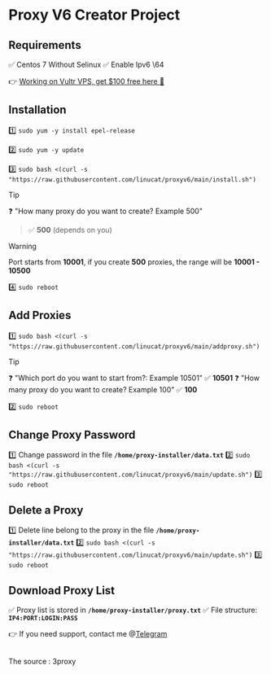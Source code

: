 # Proxy V6 Creator Project

## Requirements

:white_check_mark: Centos 7 Without Selinux
:white_check_mark: Enable Ipv6 \64

:point_right:  [Working on Vultr VPS, get $100 free here :gift: ](https://www.vultr.com/?ref=9001246-8H)

## Installation

:one: `sudo yum -y install epel-release`

:two: `sudo yum -y update`

:three: `sudo bash <(curl -s "https://raw.githubusercontent.com/linucat/proxyv6/main/install.sh")`

> [!TIP] 
> :question: "How many proxy do you want to create? Example 500" <br>
>>:white_check_mark: **500** (depends on you)

> [!WARNING]
> Port starts from **10001**, if you create **500** proxies, the range will be **10001 - 10500**

:four:  `sudo reboot`

## Add Proxies

:one: `sudo bash <(curl -s "https://raw.githubusercontent.com/linucat/proxyv6/main/addproxy.sh")`

> [!TIP] 
> :question: "Which port do you want to start from?: Example 10501"
> :white_check_mark: **10501**
> :question: "How many proxy do you want to create? Example 100"
> :white_check_mark: **100**

:two: `sudo reboot`

## Change Proxy Password

:one: Change password in the file **`/home/proxy-installer/data.txt`**
:two: `sudo bash <(curl -s "https://raw.githubusercontent.com/linucat/proxyv6/main/update.sh")`
:three: `sudo reboot`

## Delete a Proxy

:one: Delete line belong to the proxy in the file **`/home/proxy-installer/data.txt`**
:two: `sudo bash <(curl -s "https://raw.githubusercontent.com/linucat/proxyv6/main/update.sh")`
:three: `sudo reboot`

## Download Proxy List

:white_check_mark: Proxy list is stored in **`/home/proxy-installer/proxy.txt`**
:white_check_mark: File structure: **`IP4:PORT:LOGIN:PASS`**

:point_right: If you need support, contact me @[Telegram](https://t.me/+aWqfCqk9VL41MDBl)

<br>
The source : 3proxy
